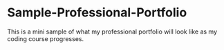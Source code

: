 # Sample-Professional-Portfolio
This is a mini sample of what my professional portfolio will look like as my coding course progresses.
